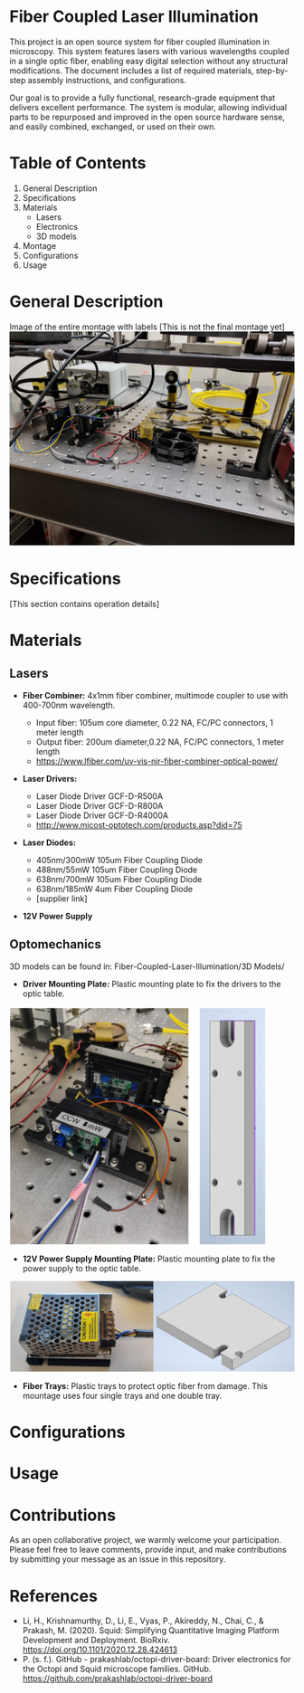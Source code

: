# Fiber Coupled Laser Illumination


This project is an open source system for fiber coupled illumination in microscopy. This system features lasers with various wavelengths coupled in a single optic fiber, enabling easy digital selection without any structural modifications. The document includes a list of required materials, step-by-step assembly instructions, and configurations.

Our goal is to provide a fully functional, research-grade equipment that delivers excellent performance. The system is modular, allowing individual parts to be repurposed and improved in the open source hardware sense, and easily combined, exchanged, or used on their own.

# Table of Contents

1. General Description
2. Specifications
3. Materials
   - Lasers
   - Electronics
   - 3D models
4. Montage
5. Configurations
6. Usage

# General Description
Image of the entire montage with labels [This is not the final montage yet]
![This is an image](Images/montage.jpg)

# Specifications

[This section contains operation details]

# Materials
## Lasers

- **Fiber Combiner:** 4x1mm fiber combiner, multimode coupler to use with 400-700nm wavelength. 
   - Input fiber: 105um core diameter, 0.22 NA, FC/PC connectors, 1 meter length
   - Output fiber: 200um diameter,0.22 NA, FC/PC connectors, 1 meter length
   - https://www.lfiber.com/uv-vis-nir-fiber-combiner-optical-power/
   
- **Laser Drivers:** 
   - Laser Diode Driver GCF-D-R500A
   - Laser Diode Driver GCF-D-R800A
   - Laser Diode Driver GCF-D-R4000A
   - http://www.micost-optotech.com/products.asp?did=75
   
- **Laser Diodes:**
   - 405nm/300mW 105um Fiber Coupling Diode
   - 488nm/55mW 105um Fiber Coupling Diode
   - 638nm/700mW 105um Fiber Coupling Diode
   - 638nm/185mW 4um Fiber Coupling Diode
   - [supplier link]

- **12V Power Supply**

## Optomechanics 
3D models can be found in: Fiber-Coupled-Laser-Illumination/3D Models/

- **Driver Mounting Plate:** Plastic mounting plate to fix the drivers to the optic table.

![This is an image](Images/Drivers.png)

- **12V Power Supply Mounting Plate:**  Plastic mounting plate to fix the power supply to the optic table.

 ![This is an image](Images/powersupply.png)
 
 - **Fiber Trays:** Plastic trays to protect optic fiber from damage. This mountage uses four single trays and one double tray.
 
 # Configurations
 
 
 
 # Usage
 
 # Contributions 
As an open collaborative project, we warmly welcome your participation. Please feel free to leave comments, provide input, and make contributions by submitting your message as an issue in this repository.

# References

- Li, H., Krishnamurthy, D., Li, E., Vyas, P., Akireddy, N., Chai, C., & Prakash, M. (2020). Squid: Simplifying Quantitative Imaging Platform Development and Deployment. BioRxiv. https://doi.org/10.1101/2020.12.28.424613 
- P. (s. f.). GitHub - prakashlab/octopi-driver-board: Driver electronics for the Octopi and Squid microscope families. GitHub. https://github.com/prakashlab/octopi-driver-board

